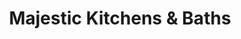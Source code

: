 ---
title: "Majestic Kitchens & Baths"
url: /mamaroneck/majestic-kitchens-and-baths/
shop: kitchen
---